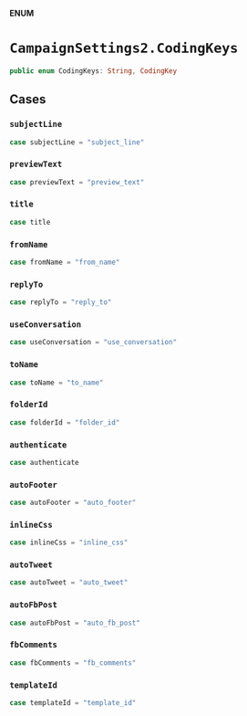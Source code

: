 **ENUM**

# `CampaignSettings2.CodingKeys`

```swift
public enum CodingKeys: String, CodingKey
```

## Cases
### `subjectLine`

```swift
case subjectLine = "subject_line"
```

### `previewText`

```swift
case previewText = "preview_text"
```

### `title`

```swift
case title
```

### `fromName`

```swift
case fromName = "from_name"
```

### `replyTo`

```swift
case replyTo = "reply_to"
```

### `useConversation`

```swift
case useConversation = "use_conversation"
```

### `toName`

```swift
case toName = "to_name"
```

### `folderId`

```swift
case folderId = "folder_id"
```

### `authenticate`

```swift
case authenticate
```

### `autoFooter`

```swift
case autoFooter = "auto_footer"
```

### `inlineCss`

```swift
case inlineCss = "inline_css"
```

### `autoTweet`

```swift
case autoTweet = "auto_tweet"
```

### `autoFbPost`

```swift
case autoFbPost = "auto_fb_post"
```

### `fbComments`

```swift
case fbComments = "fb_comments"
```

### `templateId`

```swift
case templateId = "template_id"
```
